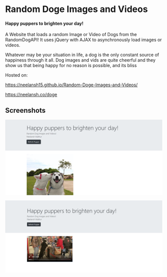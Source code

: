 # Random Doge Images and Videos
#### Happy puppers to brighten your day!
A Website that loads a random Image or Video of Dogs from the RandomDogAPI!
It uses jQuery with AJAX to asynchronously load images or videos.

Whatever may be your situation in life, a dog is the only constant source of happiness through it all. Dog images and vids are quite cheerful and they show us that being happy for no reason is possible, and its bliss

Hosted on:

https://neelansh15.github.io/Random-Doge-Images-and-Videos/

https://neelansh.co/doge

## Screenshots
![](images/PupImage.png)  

![](images/PupVideo.png)
